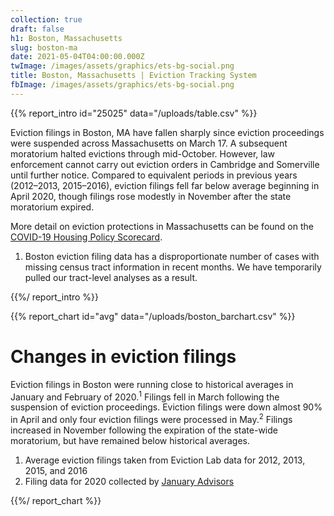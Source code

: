 ```yaml
---
collection: true
draft: false
h1: Boston, Massachusetts
slug: boston-ma
date: 2021-05-04T04:00:00.000Z
twImage: /images/assets/graphics/ets-bg-social.png
title: Boston, Massachusetts | Eviction Tracking System
fbImage: /images/assets/graphics/ets-bg-social.png
---
```


{{% report_intro id="25025" data="/uploads/table.csv" %}}

Eviction filings in Boston, MA have fallen sharply since eviction proceedings were suspended across Massachusetts on March 17. A subsequent moratorium halted evictions through mid-October. However, law enforcement cannot carry out eviction orders in Cambridge and Somerville until further notice. Compared to equivalent periods in previous years (2012–2013, 2015–2016), eviction filings fell far below average beginning in April 2020, though filings rose modestly in November after the state moratorium expired.

More detail on eviction protections in Massachusetts can be found on the [COVID-19 Housing Policy Scorecard](https://evictionlab.org/covid-policy-scorecard/ma/).



1. Boston eviction filing data has a disproportionate number of cases with missing census tract information in recent months. We have temporarily pulled our tract-level analyses as a result.

{{%/ report_intro %}}



{{% report_chart id="avg" data="/uploads/boston_barchart.csv" %}}















# Changes in eviction filings

Eviction filings in Boston were running close to historical averages in January and February of 2020.<sup>1</sup> Filings fell in March following the suspension of eviction proceedings. Eviction filings were down almost 90% in April and only four eviction filings were processed in May.<sup>2</sup> Filings increased in November following the expiration of the state-wide moratorium, but have remained below historical averages.

1. Average eviction filings taken from Eviction Lab data for 2012, 2013, 2015, and 2016
2. Filing data for 2020 collected by [January Advisors](https://www.januaryadvisors.com/)















{{%/ report_chart %}}